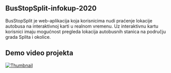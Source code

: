 ## BusStopSplit-infokup-2020
BusStopSplit je web-aplikacija koja korisnicima nudi praćenje lokacije autobusa na interaktivnoj karti u realnom vremenu. Uz interaktivnu kartu korisnici imaju mogućnost pregleda lokacija autobusnih stanica na području grada Splita i okolice. 
## Demo video projekta
[![Thumbnail](https://img.youtube.com/vi/hUsdOV-ft6E/0.jpg)](https://www.youtube.com/watch?v=hUsdOV-ft6E)


